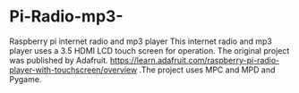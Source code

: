 # Pi-Radio-mp3-
Raspberry pi  internet radio and mp3 player
This internet radio and mp3 player uses a 3.5 HDMI LCD touch screen for operation. The original project was published by Adafruit. https://learn.adafruit.com/raspberry-pi-radio-player-with-touchscreen/overview .The project uses MPC and MPD and Pygame.
